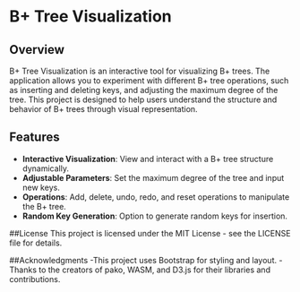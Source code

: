 # B+ Tree Visualization

## Overview

B+ Tree Visualization is an interactive tool for visualizing B+ trees. The application allows you to experiment with different B+ tree operations, such as inserting and deleting keys, and adjusting the maximum degree of the tree. This project is designed to help users understand the structure and behavior of B+ trees through visual representation.

## Features

- **Interactive Visualization**: View and interact with a B+ tree structure dynamically.
- **Adjustable Parameters**: Set the maximum degree of the tree and input new keys.
- **Operations**: Add, delete, undo, redo, and reset operations to manipulate the B+ tree.
- **Random Key Generation**: Option to generate random keys for insertion.


##License
This project is licensed under the MIT License - see the LICENSE file for details.


##Acknowledgments
-This project uses Bootstrap for styling and layout.
-Thanks to the creators of pako, WASM, and D3.js for their libraries and contributions.
